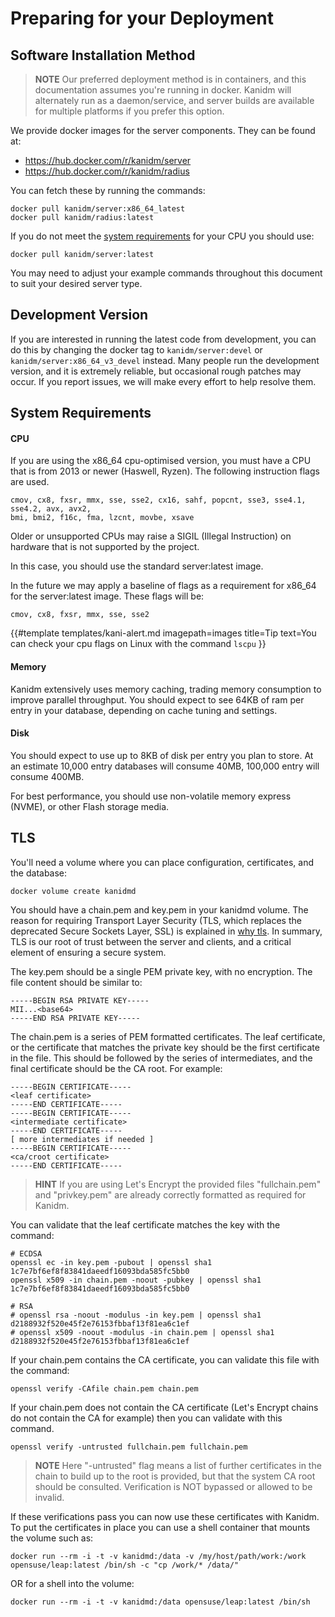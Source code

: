 # Preparing for your Deployment

## Software Installation Method

> **NOTE** Our preferred deployment method is in containers, and this documentation assumes you're running in docker. Kanidm will alternately run as a daemon/service, and server builds are available for multiple platforms if you prefer this option.

We provide docker images for the server components. They can be found at:

 - <https://hub.docker.com/r/kanidm/server>
 - <https://hub.docker.com/r/kanidm/radius>

You can fetch these by running the commands:

    docker pull kanidm/server:x86_64_latest
    docker pull kanidm/radius:latest

If you do not meet the [system requirements](#system-requirements) for your CPU you should use:

    docker pull kanidm/server:latest

You may need to adjust your example commands throughout this document to suit your desired server type.

## Development Version

If you are interested in running the latest code from development, you can do this by changing the
docker tag to `kanidm/server:devel` or `kanidm/server:x86_64_v3_devel` instead. Many people run the
development version, and it is extremely reliable, but occasional rough patches may occur. If you
report issues, we will make every effort to help resolve them.

## System Requirements

#### CPU

If you are using the x86\_64 cpu-optimised version, you must have a CPU that is from 2013 or newer
(Haswell, Ryzen). The following instruction flags are used.

    cmov, cx8, fxsr, mmx, sse, sse2, cx16, sahf, popcnt, sse3, sse4.1, sse4.2, avx, avx2,
    bmi, bmi2, f16c, fma, lzcnt, movbe, xsave

Older or unsupported CPUs may raise a SIGIL (Illegal Instruction) on hardware that is not supported
by the project.

In this case, you should use the standard server:latest image.

In the future we may apply a baseline of flags as a requirement for x86\_64 for the server:latest
image. These flags will be:

    cmov, cx8, fxsr, mmx, sse, sse2

{{#template
    templates/kani-alert.md
    imagepath=images
    title=Tip
    text=You can check your cpu flags on Linux with the command `lscpu`
}}

#### Memory

Kanidm extensively uses memory caching, trading memory consumption to improve parallel throughput.
You should expect to see 64KB of ram per entry in your database, depending on cache tuning and settings.

#### Disk

You should expect to use up to 8KB of disk per entry you plan to store. At an estimate 10,000 entry
databases will consume 40MB, 100,000 entry will consume 400MB.

For best performance, you should use non-volatile memory express (NVME), or other Flash storage media.

## TLS

You'll need a volume where you can place configuration, certificates, and the database:

    docker volume create kanidmd

You should have a chain.pem and key.pem in your kanidmd volume. The reason for requiring
Transport Layer Security (TLS, which replaces the deprecated Secure Sockets Layer, SSL) is explained in [why tls](./why_tls.md). In summary, TLS is our root of trust between the
server and clients, and a critical element of ensuring a secure system.

The key.pem should be a single PEM private key, with no encryption. The file content should be
similar to:

    -----BEGIN RSA PRIVATE KEY-----
    MII...<base64>
    -----END RSA PRIVATE KEY-----

The chain.pem is a series of PEM formatted certificates. The leaf certificate, or the certificate
that matches the private key should be the first certificate in the file. This should be followed
by the series of intermediates, and the final certificate should be the CA root. For example:

    -----BEGIN CERTIFICATE-----
    <leaf certificate>
    -----END CERTIFICATE-----
    -----BEGIN CERTIFICATE-----
    <intermediate certificate>
    -----END CERTIFICATE-----
    [ more intermediates if needed ]
    -----BEGIN CERTIFICATE-----
    <ca/croot certificate>
    -----END CERTIFICATE-----

> **HINT**
> If you are using Let's Encrypt the provided files "fullchain.pem" and "privkey.pem" are already
> correctly formatted as required for Kanidm.

You can validate that the leaf certificate matches the key with the command:

    # ECDSA
    openssl ec -in key.pem -pubout | openssl sha1
    1c7e7bf6ef8f83841daeedf16093bda585fc5bb0
    openssl x509 -in chain.pem -noout -pubkey | openssl sha1
    1c7e7bf6ef8f83841daeedf16093bda585fc5bb0

    # RSA
    # openssl rsa -noout -modulus -in key.pem | openssl sha1
    d2188932f520e45f2e76153fbbaf13f81ea6c1ef
    # openssl x509 -noout -modulus -in chain.pem | openssl sha1
    d2188932f520e45f2e76153fbbaf13f81ea6c1ef

If your chain.pem contains the CA certificate, you can validate this file with the command:

    openssl verify -CAfile chain.pem chain.pem

If your chain.pem does not contain the CA certificate (Let's Encrypt chains do not contain the CA
for example) then you can validate with this command.

    openssl verify -untrusted fullchain.pem fullchain.pem

> **NOTE** Here "-untrusted" flag means a list of further certificates in the chain to build up
> to the root is provided, but that the system CA root should be consulted. Verification is NOT bypassed
> or allowed to be invalid.

If these verifications pass you can now use these certificates with Kanidm. To put the certificates
in place you can use a shell container that mounts the volume such as:

    docker run --rm -i -t -v kanidmd:/data -v /my/host/path/work:/work opensuse/leap:latest /bin/sh -c "cp /work/* /data/"

OR for a shell into the volume:

    docker run --rm -i -t -v kanidmd:/data opensuse/leap:latest /bin/sh

